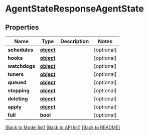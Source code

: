 # AgentStateResponseAgentState

## Properties
Name | Type | Description | Notes
------------ | ------------- | ------------- | -------------
**schedules** | [**object**](.md) |  | [optional] 
**hooks** | [**object**](.md) |  | [optional] 
**watchdogs** | [**object**](.md) |  | [optional] 
**tuners** | [**object**](.md) |  | [optional] 
**queued** | [**object**](.md) |  | [optional] 
**stopping** | [**object**](.md) |  | [optional] 
**deleting** | [**object**](.md) |  | [optional] 
**apply** | [**object**](.md) |  | [optional] 
**full** | **bool** |  | [optional] 

[[Back to Model list]](../README.md#documentation-for-models) [[Back to API list]](../README.md#documentation-for-api-endpoints) [[Back to README]](../README.md)


